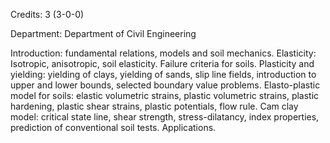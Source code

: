 Credits: 3 (3-0-0)

Department: Department of Civil Engineering

Introduction: fundamental relations, models and soil mechanics. Elasticity: Isotropic, anisotropic, soil elasticity. Failure criteria for soils. Plasticity and yielding: yielding of clays, yielding of sands, slip line fields, introduction to upper and lower bounds, selected boundary value problems. Elasto-plastic model for soils: elastic volumetric strains, plastic volumetric strains, plastic hardening, plastic shear strains, plastic potentials, flow rule. Cam clay model: critical state line, shear strength, stress-dilatancy, index properties, prediction of conventional soil tests. Applications.